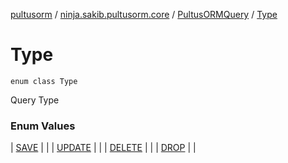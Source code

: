 [pultusorm](../../../index.md) / [ninja.sakib.pultusorm.core](../../index.md) / [PultusORMQuery](../index.md) / [Type](.)

# Type

`enum class Type`

Query Type

### Enum Values

| [SAVE](-s-a-v-e.md) |  |
| [UPDATE](-u-p-d-a-t-e.md) |  |
| [DELETE](-d-e-l-e-t-e.md) |  |
| [DROP](-d-r-o-p.md) |  |

